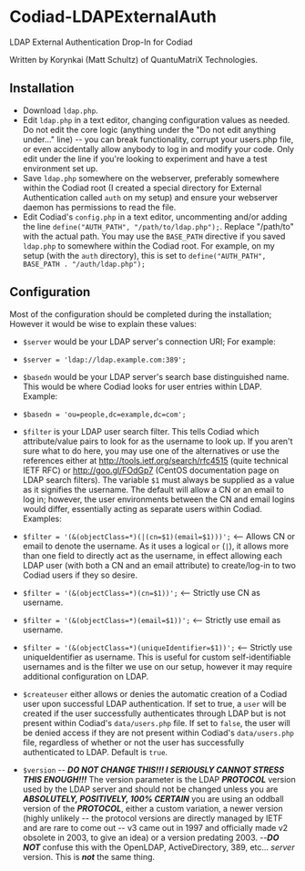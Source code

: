 # Codiad-LDAPExternalAuth
LDAP External Authentication Drop-In for Codiad

Written by Korynkai (Matt Schultz) of QuantuMatriX Technologies.

## Installation

* Download `ldap.php`.
* Edit `ldap.php` in a text editor, changing configuration values as needed. Do not edit the core logic (anything under the "Do not edit anything under..." line) -- you can break functionality, corrupt your users.php file, or even accidentally allow anybody to log in and modify your code. Only edit under the line if you're looking to experiment and have a test environment set up.
* Save `ldap.php` somewhere on the webserver, preferably somewhere within the Codiad root (I created a special directory for External Authentication called `auth` on my setup) and ensure your webserver daemon has permissions to read the file.
* Edit Codiad's `config.php` in a text editor, uncommenting and/or adding the line `define("AUTH_PATH", "/path/to/ldap.php");`. Replace "/path/to" with the actual path. You may use the `BASE_PATH` directive if you saved `ldap.php` to somewhere within the Codiad root. For example, on my setup (with the `auth` directory), this is set to `define("AUTH_PATH", BASE_PATH . "/auth/ldap.php");`

## Configuration

Most of the configuration should be completed during the installation; However it would be wise to explain these values:

* `$server` would be your LDAP server's connection URI; For example:
 * `$server = 'ldap://ldap.example.com:389';`

* `$basedn` would be your LDAP server's search base distinguished name. This would be where Codiad looks for user entries within LDAP. Example:
 * `$basedn = 'ou=people,dc=example,dc=com';`

* `$filter` is your LDAP user search filter. This tells Codiad which attribute/value pairs to look for as the username to look up. If you aren't sure what to do here, you may use one of the alternatives or use the references either at http://tools.ietf.org/search/rfc4515 (quite technical IETF RFC) or http://goo.gl/FOdGp7 (CentOS documentation page on LDAP search filters). The variable `$1` must always be supplied as a value as it signifies the username. The default will allow a CN or an email to log in; however, the user environments between the CN and email logins would differ, essentially acting as separate users within Codiad. Examples:
 * `$filter = '(&(objectClass=*)(|(cn=$1)(email=$1)))';` <-- Allows CN or email to denote the username. As it uses a logical `or` (`|`), it allows more than one field to directly act as the username, in effect allowing each LDAP user (with both a CN and an email attribute) to create/log-in to two Codiad users if they so desire.
 * `$filter = '(&(objectClass=*)(cn=$1))';` <-- Strictly use CN as username.
 * `$filter = '(&(objectClass=*)(email=$1))';` <-- Strictly use email as username.
 * `$filter = '(&(objectClass=*)(uniqueIdentifier=$1))';` <-- Strictly use uniqueIdentifier as username. This is useful for custom self-identifiable usernames and is the filter we use on our setup, however it may require additional configuration on LDAP.

* `$createuser` either allows or denies the automatic creation of a Codiad user upon successful LDAP authentication. If set to true, a `user` will be created if the user successfully authenticates through LDAP but is not present within Codiad's `data/users.php` file. If set to `false`, the user will be denied access if they are not present within Codiad's `data/users.php` file, regardless of whether or not the user has successfully authenticated to LDAP. Default is `true`.

* `$version` -- **_DO NOT CHANGE THIS!!! I SERIOUSLY CANNOT STRESS THIS ENOUGH!!!_** The version parameter is the LDAP **_PROTOCOL_** version used by the LDAP server and should not be changed unless you are **_ABSOLUTELY, POSITIVELY, 100% CERTAIN_** you are using an oddball version of the **_PROTOCOL_**, either a custom variation, a newer version (highly unlikely -- the protocol versions are directly managed by IETF and are rare to come out -- v3 came out in 1997 and officially made v2 obsolete in 2003, to give an idea) or a version predating 2003. --**_DO NOT_** confuse this with the OpenLDAP, ActiveDirectory, 389, etc... _server_ version. This is **_not_** the same thing.

